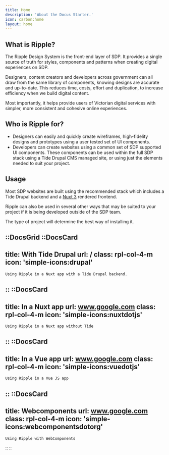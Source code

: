 ```yaml
---
title: Home
description: 'About the Docus Starter.'
icon: carbon:home
layout: home
---
```



## What is Ripple?

The Ripple Design System is the front-end layer of SDP. It provides a single source of truth for styles, components and patterns when creating digital experiences on SDP.

Designers, content creators and developers across government can all draw from the same library of components, knowing designs are accurate and up-to-date. This reduces time, costs, effort and duplication, to increase efficiency when we build digital content.

Most importantly, it helps provide users of Victorian digital services with simpler, more consistent and cohesive online experiences.

## Who is Ripple for?

- Designers can easily and quickly create wireframes, high-fidelity designs and prototypes using a user tested set of UI components.
- Developers can create websites using a common set of SDP supported UI components. These components can be used within the full SDP stack using a Tide Drupal CMS managed site, or using just the elements needed to suit your project.


## Usage

Most SDP websites are built using the recommended stack which includes a Tide Drupal backend and a [Nuxt 3](https://v3.nuxtjs.org/) rendered frontend.

Ripple can also be used in several other ways that may be suited to your project if it is being developed outside of the SDP team.

The type of project will determine the best way of installing it.


::DocsGrid
  ::DocsCard
  ---
  title: With Tide Drupal
  url: /
  class: rpl-col-4-m 
  icon: 'simple-icons:drupal'
  ---
    Using Ripple in a Nuxt app with a Tide Drupal backend.
  ::
  ::DocsCard
  ---
  title: In a Nuxt app
  url: www.google.com
  class: rpl-col-4-m 
  icon: 'simple-icons:nuxtdotjs'
  ---
    Using Ripple in a Nuxt app without Tide
  ::
  ::DocsCard
  ---
  title: In a Vue app
  url: www.google.com
  class: rpl-col-4-m 
  icon: 'simple-icons:vuedotjs'
  ---
    Using Ripple in a Vue JS app
  ::
  ::DocsCard
  ---
  title: Webcomponents
  url: www.google.com
  class: rpl-col-4-m 
  icon: 'simple-icons:webcomponentsdotorg'
  ---
    Using Ripple with WebComponents
  ::
::



